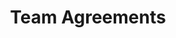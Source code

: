 ---
title: "Team Agreements"
linkTitle: "Team Agreements"
weight: 1
hide_summary: true
description: >
  Learn more about the working agreements that describe what our expectations and principles are.
---